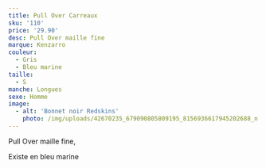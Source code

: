 ```yaml
---
title: Pull Over Carreaux
sku: '110'
price: '29.90'
desc: Pull Over maille fine
marque: Kenzarro
couleur:
  - Gris
  - Bleu marine
taille:
  - S
manche: Longues
sexe: Homme
image:
  - alt: 'Bonnet noir Redskins'
    photo: /img/uploads/42670235_679090805809195_8156936617945202688_n.jpg
---
```

Pull Over maille fine,

Existe en bleu marine
